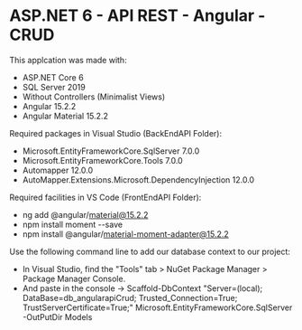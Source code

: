 # ASP.NET 6 - API REST - Angular - CRUD

This applcation was made with:
- ASP.NET Core 6
- SQL Server 2019
- Without Controllers (Minimalist Views)
- Angular 15.2.2
- Angular Material 15.2.2

Required packages in Visual Studio (BackEndAPI Folder):
- Microsoft.EntityFrameworkCore.SqlServer 7.0.0
- Microsoft.EntityFrameworkCore.Tools 7.0.0
- Automapper 12.0.0
- AutoMapper.Extensions.Microsoft.DependencyInjection 12.0.0

Required facilities in VS Code (FrontEndAPI Folder):
- ng add @angular/material@15.2.2
- npm install moment --save
- npm install @angular/material-moment-adapter@15.2.2

Use the following command line to add our database context to our project:
- In Visual Studio, find the "Tools" tab > NuGet Package Manager > Package Manager Console.
- And paste in the console -> Scaffold-DbContext "Server=(local); DataBase=db_angularapiCrud; Trusted_Connection=True; TrustServerCertificate=True;" Microsoft.EntityFrameworkCore.SqlServer -OutPutDir Models